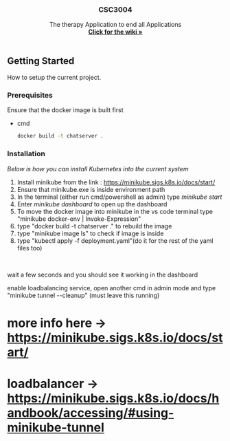 <div align="center">
 

  <h3 align="center"><b>CSC3004</b></h3>

  <p align="center">
    The therapy Application to end all Applications
    <br />
    <a href=""><strong>Click for the wiki »</strong></a>
    <br />
    <br />
  </p>
</div>

<!-- GETTING STARTED -->
## Getting Started
How to setup the current project.
### Prerequisites

Ensure that the docker image is built first
* cmd
  ```sh
  docker build -t chatserver .
  ```
### Installation

_Below is how you can install Kubernetes into the current system_
1. Install minikube from the link : https://minikube.sigs.k8s.io/docs/start/
2. Ensure that minikube.exe is inside environment path
3. In the terminal (either run cmd/powershell as admin) type _minikube start_
4. Enter _minikube dashboard_ to open up the dashboard
5. To move the docker image into minikube in the vs code terminal type "minikube docker-env | Invoke-Expression"
6. type "docker build -t chatserver ." to rebuild the image
7. type "minikube image ls" to check if image is inside
8. type "kubectl apply -f deployment.yaml"(do it for the rest of the yaml files too)
<br>
<p>
wait a few seconds and you should see it working in the dashboard
<p>enable loadbalancing service, open another cmd in admin mode and type "minikube tunnel --cleanup" (must leave this running)</>
</p>

# more info here -> https://minikube.sigs.k8s.io/docs/start/
# loadbalancer -> https://minikube.sigs.k8s.io/docs/handbook/accessing/#using-minikube-tunnel




<!-- MARKDOWN LINKS & IMAGES -->
<!-- https://www.markdownguide.org/basic-syntax/#reference-style-links -->
[contributors-shield]: https://img.shields.io/github/contributors/othneildrew/Best-README-Template.svg?style=for-the-badge
[contributors-url]: https://github.com/alexNeoKs/CSC3004/graphs/contributors
[forks-shield]: https://img.shields.io/github/forks/othneildrew/Best-README-Template.svg?style=for-the-badge
[forks-url]: https://github.com/alexNeoKs/CSC3004/forks
[stars-shield]: https://img.shields.io/github/stars/othneildrew/Best-README-Template.svg?style=for-the-badge
[stars-url]: https://github.com/othneildrew/Best-README-Template/stargazers
[issues-shield]: https://img.shields.io/github/issues/othneildrew/Best-README-Template.svg?style=for-the-badge
[issues-url]: https://github.com/othneildrew/Best-README-Template/issues
[license-shield]: https://img.shields.io/github/license/othneildrew/Best-README-Template.svg?style=for-the-badge
[license-url]: https://github.com/othneildrew/Best-README-Template/blob/master/LICENSE.txt
[linkedin-shield]: https://img.shields.io/badge/-LinkedIn-black.svg?style=for-the-badge&logo=linkedin&colorB=555
[linkedin-url]: https://linkedin.com/in/othneildrew
[product-screenshot]: images/screenshot.png
[Next.js]: https://img.shields.io/badge/next.js-000000?style=for-the-badge&logo=nextdotjs&logoColor=white
[Next-url]: https://nextjs.org/
[React.js]: https://img.shields.io/badge/React-20232A?style=for-the-badge&logo=react&logoColor=61DAFB
[React-url]: https://reactjs.org/
[Vue.js]: https://img.shields.io/badge/Vue.js-35495E?style=for-the-badge&logo=vuedotjs&logoColor=4FC08D
[Vue-url]: https://vuejs.org/
[Angular.io]: https://img.shields.io/badge/Angular-DD0031?style=for-the-badge&logo=angular&logoColor=white
[Angular-url]: https://angular.io/
[Svelte.dev]: https://img.shields.io/badge/Svelte-4A4A55?style=for-the-badge&logo=svelte&logoColor=FF3E00
[Svelte-url]: https://svelte.dev/
[Laravel.com]: https://img.shields.io/badge/Laravel-FF2D20?style=for-the-badge&logo=laravel&logoColor=white
[Laravel-url]: https://laravel.com
[Bootstrap.com]: https://img.shields.io/badge/Bootstrap-563D7C?style=for-the-badge&logo=bootstrap&logoColor=white
[Bootstrap-url]: https://getbootstrap.com
[JQuery.com]: https://img.shields.io/badge/jQuery-0769AD?style=for-the-badge&logo=jquery&logoColor=white
[JQuery-url]: https://jquery.com 
